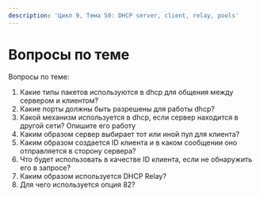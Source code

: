 ```yaml
---
description: 'Цикл 9, Тема 50: DHCP server, client, relay, pools'
---
```


# Вопросы по теме

Вопросы по теме:

1. Какие типы пакетов используются в dhcp для общения между сервером и клиентом?
2. Какие порты должны быть разрешены для работы dhcp?
3. Какой механизм используется в dhcp, если сервер находится в другой сети? Опишите его работу
4. Каким образом сервер выбирает тот или иной пул для клиента?
5. Каким образом создается ID клиента и в каком сообщении оно отправляется в сторону сервера?
6. Что будет использовать в качестве ID клиента, если не обнаружить его в запросе?
7. Каким образом используется DHCP Relay?
8. Для чего используется опция 82?

